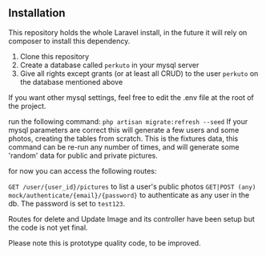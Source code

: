 ## Installation

This repository holds the whole Laravel install, in the future it will rely on composer to install this dependency.

1. Clone this repository
2. Create a database called `perkuto` in your mysql server
3. Give all rights except grants (or at least all CRUD) to the user `perkuto` on the database mentioned above

If you want other mysql settings, feel free to edit the .env file at the root of the project.

run the following command: `php artisan migrate:refresh --seed`
If your mysql parameters are correct this will generate a few users and some photos, creating the tables from scratch.
This is the fixtures data, this command can be re-run any number of times,
and will generate some 'random' data for public and private pictures.

for now you can access the following routes:

`GET /user/{user_id}/pictures` to list a user's public photos
`GET|POST (any) mock/authenticate/{email}/{password}` to authenticate as any user in the db.
The password is set to `test123`.

Routes for delete and Update Image and its controller have been setup but the code is not yet final.

Please note this is prototype quality code, to be improved.




